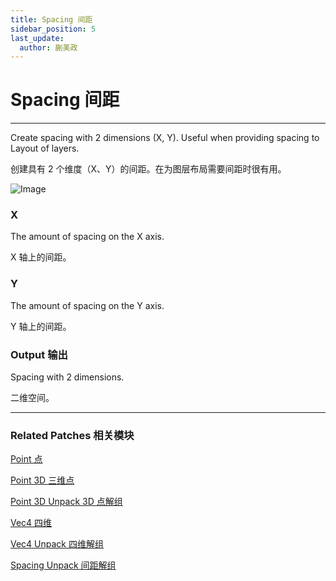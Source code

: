 ```yaml
---
title: Spacing 间距
sidebar_position: 5
last_update:
  author: 蒯美政
---
```


# Spacing 间距

---

Create spacing with 2 dimensions (X, Y). Useful when providing spacing to Layout of layers.

创建具有 2 个维度（X、Y）的间距。在为图层布局需要间距时很有用。

![Image](@site/static/img/docs/Utility/spacing.png)

### X

The amount of spacing on the X axis.

X 轴上的间距。

### Y

The amount of spacing on the Y axis.

Y 轴上的间距。

### Output 输出

Spacing with 2 dimensions.

二维空间。

---

### Related Patches 相关模块

[Point 点](./Point.md)

[Point 3D 三维点](./Point%203D.md)

[Point 3D Unpack 3D 点解组](./Point%203D%20Unpack.md)

[Vec4 四维](./Vec4.md)

[Vec4 Unpack 四维解组](./Vec4%20Unpack.md)

[Spacing Unpack 间距解组](./Spacing%20Unpack.md)
